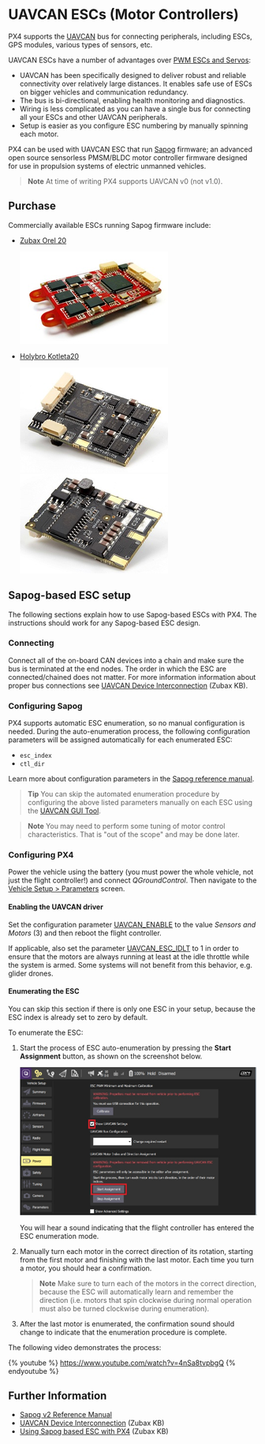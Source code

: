 # UAVCAN ESCs (Motor Controllers)

PX4 supports the [UAVCAN](https://uavcan.org/) bus for connecting peripherals, including ESCs, GPS modules, various types of sensors, etc.

UAVCAN ESCs have a number of advantages over [PWM ESCs and Servos](../peripherals/pwm_escs_and_servo.md):
- UAVCAN has been specifically designed to deliver robust and reliable connectivity over relatively large distances.
  It enables safe use of ESCs on bigger vehicles and communication redundancy.
- The bus is bi-directional, enabling health monitoring and diagnostics.
- Wiring is less complicated as you can have a single bus for connecting all your ESCs and other UAVCAN peripherals.
- Setup is easier as you configure ESC numbering by manually spinning each motor.

PX4 can be used with UAVCAN ESC that run [Sapog](https://github.com/PX4/sapog#px4-sapog) firmware; an advanced open source sensorless PMSM/BLDC motor controller firmware designed for use in propulsion systems of electric unmanned vehicles.

> **Note** At time of writing PX4 supports UAVCAN v0 (not v1.0).


## Purchase

Commercially available ESCs running Sapog firmware include:
- [Zubax Orel 20](https://zubax.com/products/orel_20)

  ![Orel20 - Top](../../assets/peripherals/esc_uavcan_zubax_orel20/orel20_top.jpg)

- [Holybro Kotleta20](https://shop.holybro.com/kotleta20_p1156.html)

  ![Kotleta20 - Top](../../assets/peripherals/esc_uavcan_holybro_kotleta20/kotleta20_top.jpg)
  ![Kotleta20 - Bottom](../../assets/peripherals/esc_uavcan_holybro_kotleta20/kotleta20_bottom.jpg)


## Sapog-based ESC setup

The following sections explain how to use Sapog-based ESCs with PX4.
The instructions should work for any Sapog-based ESC design.

### Connecting

Connect all of the on-board CAN devices into a chain and make sure the bus is terminated at the end nodes.
The order in which the ESC are connected/chained does not matter.
For more information information about proper bus connections see [UAVCAN Device Interconnection](https://kb.zubax.com/display/MAINKB/UAVCAN+device+interconnection) (Zubax KB).

### Configuring Sapog

PX4 supports automatic ESC enumeration, so no manual configuration is needed.
During the auto-enumeration process, the following configuration parameters will be assigned automatically for each enumerated ESC:
- `esc_index`
- `ctl_dir`

Learn more about configuration parameters in the [Sapog reference manual](https://files.zubax.com/products/io.px4.sapog/Sapog_v2_Reference_Manual.pdf).

> **Tip** You can skip the automated enumeration procedure by configuring the above listed parameters manually on each ESC using the [UAVCAN GUI Tool](https://uavcan.org/GUI_Tool/Overview/).

<span></span>
> **Note** You may need to perform some tuning of motor control characteristics.
  That is "out of the scope" and may be done later.

### Configuring PX4

Power the vehicle using the battery (you must power the whole vehicle, not just the flight controller!) and connect *QGroundControl*.
Then navigate to the [Vehicle Setup > Parameters](../advanced_config/parameters.md) screen.


#### Enabling the UAVCAN driver

Set the configuration parameter [UAVCAN_ENABLE](../advanced_config/parameter_reference.md#UAVCAN_ENABLE) to the value *Sensors and Motors* (3) and then reboot the flight controller.

If applicable, also set the parameter [UAVCAN_ESC_IDLT](../advanced_config/parameter_reference.md#UAVCAN_ESC_IDLT) to 1 in order to ensure that the motors are always running at least at the idle throttle while the system is armed.
Some systems will not benefit from this behavior, e.g. glider drones.

#### Enumerating the ESC

You can skip this section if there is only one ESC in your setup, because the ESC index is already set to zero by default.

To enumerate the ESC:
1. Start the process of ESC auto-enumeration by pressing the **Start Assignment** button, as shown on the screenshot below.

   ![QGC - UAVCAN ESC auto-enumeration](../../assets/peripherals/esc_qgc/qgc_uavcan_settings.jpg)

   You will hear a sound indicating that the flight controller has entered the ESC enumeration mode.
1. Manually turn each motor in the correct direction of its rotation, starting from the first motor and finishing with the last motor.
   Each time you turn a motor, you should hear a confirmation.
   
   > **Note** Make sure to turn each of the motors in the correct direction, because the ESC will automatically learn and remember the direction (i.e. motors that spin clockwise during normal operation must also be turned clockwise during enumeration).

1. After the last motor is enumerated, the confirmation sound should change to indicate that the enumeration procedure is complete.

The following video demonstrates the process:

{% youtube %}
https://www.youtube.com/watch?v=4nSa8tvpbgQ
{% endyoutube %}


## Further Information

- [Sapog v2 Reference Manual](https://files.zubax.com/products/io.px4.sapog/Sapog_v2_Reference_Manual.pdf)
- [UAVCAN Device Interconnection](https://kb.zubax.com/display/MAINKB/UAVCAN+device+interconnection) (Zubax KB)
- [Using Sapog based ESC with PX4](https://kb.zubax.com/display/MAINKB/Using+Sapog-based+ESC+with+PX4) (Zubax KB)


